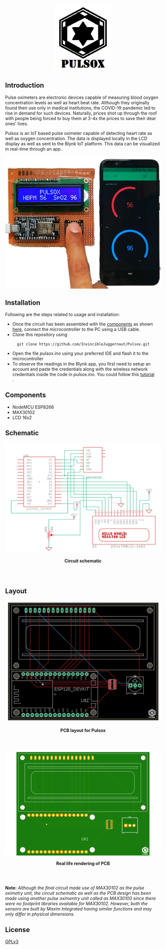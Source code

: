 <p align="center">
  <img src="Assets/logo.bmp">
  </p>
<h2>Introduction</h2>

<p> Pulse oximeters are electronic devices capable of measuring blood oxygen concentration levels as well as heart beat rate. Although they originally found their use only in medical institutions, the COVID-19 pandemic led to rise in demand for such devices. Naturally, prices shot up through the roof with people being forced to buy them at 3-4x the prices to save their dear ones' lives. </p>
<p> Pulsox is an IoT based pulse oximeter capable of detecting heart rate as well as oxygen concentration. The data is displayed locally in the LCD display as well as sent to the Blynk IoT platform. This data can be visualized in real-time through an app. 
  </p>
  
  
<p align="center"><img src="Assets/Test run B.png"></p>
  
<h2>Installation</h2>

<p>Following are the steps related to usage and installation:</p>
<ul>
  <li>Once the circuit has been assembled with the <a href="https://github.com/InvincibleJuggernaut/Pulsox#components">components</a> as shown <a href="https://github.com/InvincibleJuggernaut/Pulsox#schematic">here</a>, connect the microcontroller to the PC using a USB cable.</li>
  <li>Clone this repository using</li>
  
```
  git clone https://github.com/InvincibleJuggernaut/Pulsox.git
```
  <li>Open the file <i>pulsox.ino</i> using your preferred IDE and flash it to the microcontroller</li>
  <li>To observe the readings in the Blynk app, you first need to setup an account and paste the credentials along with the wireless network credentials inside the code in <i>pulsox.ino</i>. You could follow this <a href="https://www.electronicslovers.com/2018/06/esp8266-in-combination-with-blynk-app.html">tutorial</a></li>.  
</ul>

<h2>Components</h2>


<ul>
  <li>NodeMCU ESP8266</li>
  <li>MAX30102</li>
  <li>LCD 16x2</li>
  </ul>
  
<h2>Schematic</h2>

<p align="center">
<img src="Assets/Schematic.png">
</p>
<p align="center">
  <b>Circuit schematic</b>
  </p>
  
  <br>
  <br>
  
<h2>Layout</h2>

<p align="center">
<img src="Assets/PCB_A.JPG">
  </p>
  <p align="center">
  <b>PCB layout for Pulsox</b>
</p>

<br>
<br>

<p align="center">
<img src="Assets/PCB_B.png" length="1200" width="800"></p>
<p align="center">
  <b>Real life rendering of PCB</b>
  </p>
  
  <br>
  <br>
  
<p><b>Note:</b> <i> Although the final circuit made use of MAX30102 as the pulse oximetry unit, the circuit schematic as well as the PCB design has been made using another pulse oximentry unit called as MAX30100 since there were no footprint libraries available for MAX30102. However, both the sensors are built by Maxim Integrated having similar functions and may only differ in physical dimensions.</i></p>

<h2>License</h2>

<a href="LICENSE">GPLv3</a>
